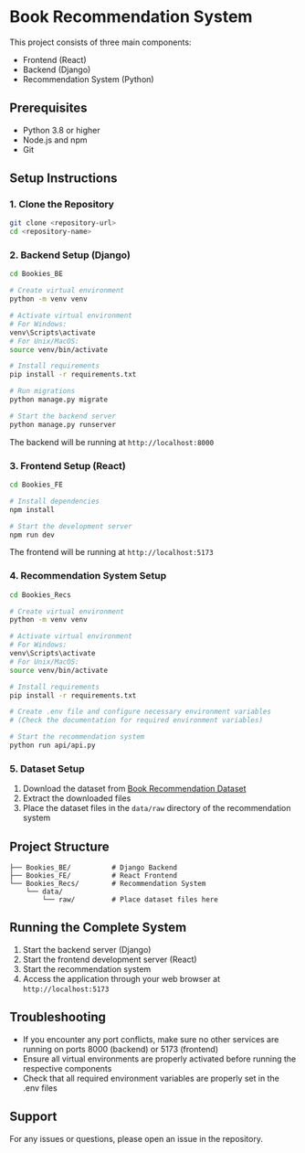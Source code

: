 # Book Recommendation System

This project consists of three main components:
- Frontend (React)
- Backend (Django)
- Recommendation System (Python)

## Prerequisites

- Python 3.8 or higher
- Node.js and npm
- Git

## Setup Instructions

### 1. Clone the Repository
```bash
git clone <repository-url>
cd <repository-name>
```

### 2. Backend Setup (Django)
```bash
cd Bookies_BE

# Create virtual environment
python -m venv venv

# Activate virtual environment
# For Windows:
venv\Scripts\activate
# For Unix/MacOS:
source venv/bin/activate

# Install requirements
pip install -r requirements.txt

# Run migrations
python manage.py migrate

# Start the backend server
python manage.py runserver
```
The backend will be running at `http://localhost:8000`

### 3. Frontend Setup (React)
```bash
cd Bookies_FE

# Install dependencies
npm install

# Start the development server
npm run dev
```
The frontend will be running at `http://localhost:5173`

### 4. Recommendation System Setup
```bash
cd Bookies_Recs

# Create virtual environment
python -m venv venv

# Activate virtual environment
# For Windows:
venv\Scripts\activate
# For Unix/MacOS:
source venv/bin/activate

# Install requirements
pip install -r requirements.txt

# Create .env file and configure necessary environment variables
# (Check the documentation for required environment variables)

# Start the recommendation system
python run api/api.py
```

### 5. Dataset Setup
1. Download the dataset from [Book Recommendation Dataset](https://www.kaggle.com/datasets/arashnic/book-recommendation-dataset)
2. Extract the downloaded files
3. Place the dataset files in the `data/raw` directory of the recommendation system

## Project Structure
```
├── Bookies_BE/          # Django Backend
├── Bookies_FE/          # React Frontend
└── Bookies_Recs/        # Recommendation System
    └── data/
        └── raw/         # Place dataset files here
```

## Running the Complete System
1. Start the backend server (Django)
2. Start the frontend development server (React)
3. Start the recommendation system
4. Access the application through your web browser at `http://localhost:5173`

## Troubleshooting
- If you encounter any port conflicts, make sure no other services are running on ports 8000 (backend) or 5173 (frontend)
- Ensure all virtual environments are properly activated before running the respective components
- Check that all required environment variables are properly set in the .env files

## Support
For any issues or questions, please open an issue in the repository. 